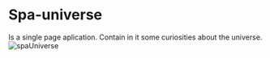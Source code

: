 # Spa-universe

Is a single page aplication. Contain in it some curiosities
about the universe.
![spaUniverse](https://user-images.githubusercontent.com/109116382/230250135-6e87c78a-8b54-472b-b1b3-f6c1cb61f066.png)
